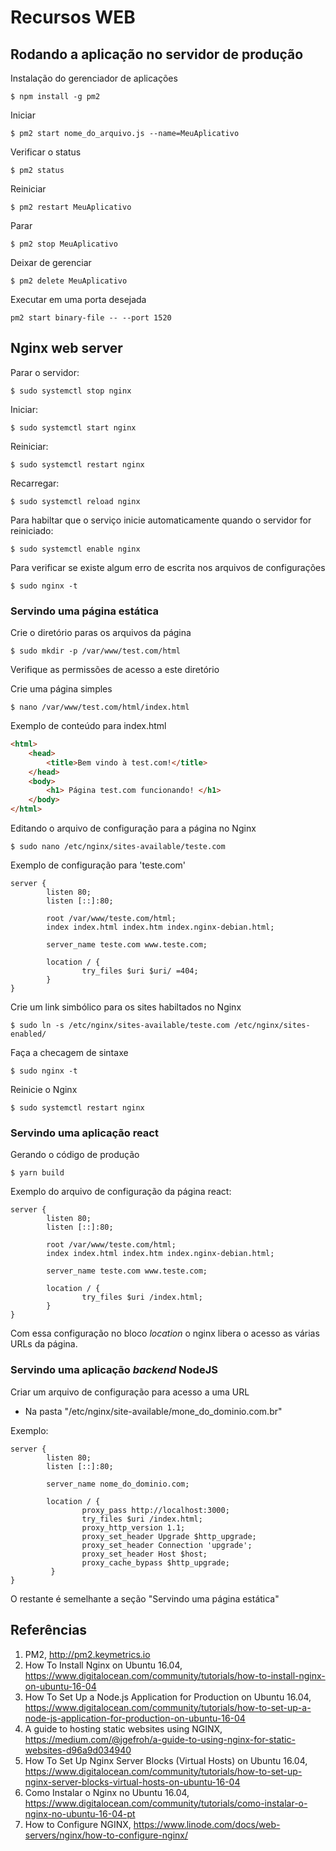 # Recursos WEB

## Rodando a aplicação no servidor de produção 

Instalação do gerenciador de aplicações 
```
$ npm install -g pm2
```

Iniciar
```
$ pm2 start nome_do_arquivo.js --name=MeuAplicativo
```

Verificar o status 
```
$ pm2 status
```

Reiniciar
```
$ pm2 restart MeuAplicativo
```

Parar
```
$ pm2 stop MeuAplicativo 
```

Deixar de gerenciar 
```
$ pm2 delete MeuAplicativo 
```

Executar em uma porta desejada 
```
pm2 start binary-file -- --port 1520
``` 

## Nginx web server 

Parar o servidor:
```
$ sudo systemctl stop nginx
```

Iniciar:
```
$ sudo systemctl start nginx
```

Reiniciar: 
```
$ sudo systemctl restart nginx
```

Recarregar: 
```
$ sudo systemctl reload nginx
```

Para habiltar que o serviço inicie automaticamente quando o servidor for reiniciado: 
```
$ sudo systemctl enable nginx
```

Para verificar se existe algum erro de escrita nos arquivos de configurações 
```
$ sudo nginx -t
```

### Servindo uma página estática

Crie o diretório paras os arquivos da página 
```
$ sudo mkdir -p /var/www/test.com/html
``` 

Verifique as permissões de acesso a este diretório

Crie uma página simples
``` 
$ nano /var/www/test.com/html/index.html
``` 
Exemplo de conteúdo para index.html 
```html 
<html>
    <head>
        <title>Bem vindo à test.com!</title>
    </head>
    <body>
        <h1> Página test.com funcionando! </h1>
    </body>
</html>
``` 

Editando o arquivo de configuração para a página no Nginx 
```
$ sudo nano /etc/nginx/sites-available/teste.com
``` 

Exemplo de configuração para 'teste.com' 
```
server {
        listen 80;
        listen [::]:80;

        root /var/www/teste.com/html;
        index index.html index.htm index.nginx-debian.html;

        server_name teste.com www.teste.com;

        location / {
                try_files $uri $uri/ =404;
        }
}
```

Crie um link simbólico para os sites habiltados no Nginx 
```
$ sudo ln -s /etc/nginx/sites-available/teste.com /etc/nginx/sites-enabled/
```

Faça a checagem de sintaxe
```
$ sudo nginx -t
```

Reinicie o Nginx
```
$ sudo systemctl restart nginx
``` 
### Servindo uma aplicação react 

Gerando o código de produção 
```
$ yarn build 
``` 

Exemplo do arquivo de configuração da página react:
```
server {
        listen 80;
        listen [::]:80;

        root /var/www/teste.com/html;
        index index.html index.htm index.nginx-debian.html;

        server_name teste.com www.teste.com;

        location / {
                try_files $uri /index.html;
        }
}
```
Com essa configuração no bloco _location_ o nginx libera o acesso as várias URLs da página.  

### Servindo uma aplicação _backend_ NodeJS

Criar um arquivo de configuração para acesso a uma URL 
* Na pasta "/etc/nginx/site-available/mone_do_dominio.com.br" 

Exemplo: 
```
server {
        listen 80;
        listen [::]:80;

        server_name nome_do_dominio.com;

        location / {
                proxy_pass http://localhost:3000; 
                try_files $uri /index.html;
                proxy_http_version 1.1; 
                proxy_set_header Upgrade $http_upgrade; 
                proxy_set_header Connection 'upgrade'; 
                proxy_set_header Host $host; 
                proxy_cache_bypass $http_upgrade; 
         }
} 
```

O restante é semelhante a seção "Servindo uma página estática"


## Referências 

1. PM2, http://pm2.keymetrics.io 
1. How To Install Nginx on Ubuntu 16.04, https://www.digitalocean.com/community/tutorials/how-to-install-nginx-on-ubuntu-16-04
1. How To Set Up a Node.js Application for Production on Ubuntu 16.04, https://www.digitalocean.com/community/tutorials/how-to-set-up-a-node-js-application-for-production-on-ubuntu-16-04
1. A guide to hosting static websites using NGINX, https://medium.com/@jgefroh/a-guide-to-using-nginx-for-static-websites-d96a9d034940
1. How To Set Up Nginx Server Blocks (Virtual Hosts) on Ubuntu 16.04, https://www.digitalocean.com/community/tutorials/how-to-set-up-nginx-server-blocks-virtual-hosts-on-ubuntu-16-04  
1. Como Instalar o Nginx no Ubuntu 16.04,  https://www.digitalocean.com/community/tutorials/como-instalar-o-nginx-no-ubuntu-16-04-pt
1. How to Configure NGINX, https://www.linode.com/docs/web-servers/nginx/how-to-configure-nginx/
